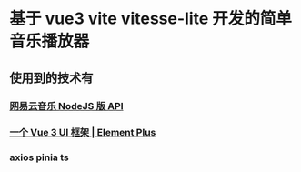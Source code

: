 # 基于 vue3 vite vitesse-lite 开发的简单音乐播放器

## 使用到的技术有

### [网易云音乐 NodeJS 版 API](https://neteasecloudmusicapi.vercel.app/#/)

### [一个 Vue 3 UI 框架 | Element Plus](https://element-plus.gitee.io/zh-CN/)

### axios pinia ts


